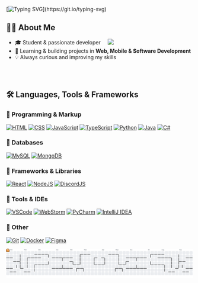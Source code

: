 <!-- Typing SVG -->
[![Typing SVG](https://readme-typing-svg.herokuapp.com?font=Fira+Code&duration=2000&pause=1000&color=4AF626&width=435&lines=Hello+World+%F0%9F%91%8B;I'm+Ianice%2C+a+young+developer;Welcome+to+my+GitHub!)](https://git.io/typing-svg)

## 👨‍💻 About Me
<img align="right" src="https://cdn.discordapp.com/attachments/1369250848630112309/1415614279079559239/animesher.com_gif-essays-studying-motivation-2098962.gif?ex=68c3d908&is=68c28788&hm=d9b08c1c90526af64d096217629a301b93ecd2f435a738e4f8f1f7924a6b5c4c&" width="230"/>

- 🎓 Student & passionate developer  
- 🚀 Learning & building projects in **Web, Mobile & Software Development**  
- 💡 Always curious and improving my skills  
<br>
<br>

## 🛠️ Languages, Tools & Frameworks  

### 🔹 Programming & Markup
[![HTML](https://skillicons.dev/icons?i=html)](https://w3schools.com/html/)
[![CSS](https://skillicons.dev/icons?i=css)](https://w3schools.com/css/)
[![JavaScript](https://skillicons.dev/icons?i=javascript)](https://javascript.com/)
[![TypeScript](https://skillicons.dev/icons?i=typescript)](https://www.typescriptlang.org/)
[![Python](https://skillicons.dev/icons?i=python)](https://python.org/)
[![Java](https://skillicons.dev/icons?i=java)](https://java.com/)
[![C#](https://skillicons.dev/icons?i=cs)](https://learn.microsoft.com/fr-fr/dotnet/csharp/)

### 🔹 Databases
[![MySQL](https://skillicons.dev/icons?i=mysql)](https://mysql.com/)
[![MongoDB](https://skillicons.dev/icons?i=mongodb)](https://mongodb.com/)
### 🔹 Frameworks & Libraries
[![React](https://skillicons.dev/icons?i=react)](https://react.dev/)
[![NodeJS](https://skillicons.dev/icons?i=nodejs)](https://nodejs.org/fr)
[![DiscordJS](https://skillicons.dev/icons?i=discordjs)](https://discord.js.org/)

### 🔹 Tools & IDEs
[![VSCode](https://skillicons.dev/icons?i=vscode)](https://code.visualstudio.com)
[![WebStorm](https://skillicons.dev/icons?i=webstorm)](https://www.jetbrains.com)
[![PyCharm](https://skillicons.dev/icons?i=pycharm)](https://www.jetbrains.com)
[![IntelliJ IDEA](https://skillicons.dev/icons?i=idea)](https://www.jetbrains.com)

### 🔹 Other
[![Git](https://skillicons.dev/icons?i=git)](https://git-scm.com/)
[![Docker](https://skillicons.dev/icons?i=docker)](https://docker.com)
[![Figma](https://skillicons.dev/icons?i=figma)](https://figma.com/)


<picture>
  <source media="(prefers-color-scheme: dark)" srcset="https://raw.githubusercontent.com/ianice-lng/ianice-lng/output/pacman-contribution-graph-dark.svg">
  <source media="(prefers-color-scheme: light)" srcset="https://raw.githubusercontent.com/ianice-lng/ianice-lng/output/pacman-contribution-graph.svg">
  <img alt="pacman contribution graph" src="https://raw.githubusercontent.com/ianice-lng/ianice-lng/output/pacman-contribution-graph.svg">
</picture>
